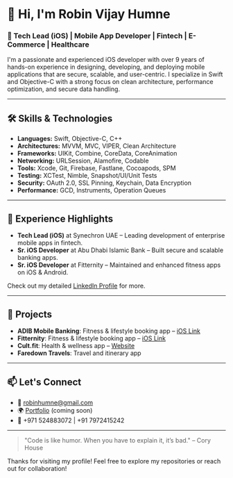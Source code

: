 # 👋 Hi, I'm Robin Vijay Humne

### 💼 Tech Lead (iOS) | Mobile App Developer | Fintech | E-Commerce | Healthcare

I'm a passionate and experienced iOS developer with over 9 years of hands-on experience in designing, developing, and deploying mobile applications that are secure, scalable, and user-centric. I specialize in Swift and Objective-C with a strong focus on clean architecture, performance optimization, and secure data handling.

---

## 🛠️ Skills & Technologies

- **Languages:** Swift, Objective-C, C++
- **Architectures:** MVVM, MVC, VIPER, Clean Architecture
- **Frameworks:** UIKit, Combine, CoreData, CoreAnimation
- **Networking:** URLSession, Alamofire, Codable
- **Tools:** Xcode, Git, Firebase, Fastlane, Cocoapods, SPM
- **Testing:** XCTest, Nimble, Snapshot/UI/Unit Tests
- **Security:** OAuth 2.0, SSL Pinning, Keychain, Data Encryption
- **Performance:** GCD, Instruments, Operation Queues

---

## 🧩 Experience Highlights

- **Tech Lead (iOS)** at Synechron UAE – Leading development of enterprise mobile apps in fintech.
- **Sr. iOS Developer** at Abu Dhabi Islamic Bank – Built secure and scalable banking apps.
- **Sr. iOS Developer** at Fitternity – Maintained and enhanced fitness apps on iOS & Android.

Check out my detailed [LinkedIn Profile](https://www.linkedin.com/in/robin-humne-67629979) for more.

---

## 🚀 Projects

- **ADIB Mobile Banking**: Fitness & lifestyle booking app – [iOS Link](https://apps.apple.com/in/app/adib-mobile-banking/id1128180440)
- **Fitternity**: Fitness & lifestyle booking app – [iOS Link](https://apple.co/44vACqk)
- **Cult.fit**: Health & wellness app – [Website](https://www.cult.fit)
- **Faredown Travels**: Travel and itinerary app

---

## 📫 Let's Connect

- 📧 robinhumne@gmail.com
- 🌍 [Portfolio](#) (coming soon)
- 📱 +971 524883072 | +91 7972415242

---

> "Code is like humor. When you have to explain it, it’s bad." – Cory House

Thanks for visiting my profile! Feel free to explore my repositories or reach out for collaboration!

